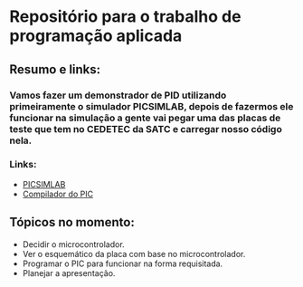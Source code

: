 # Repositório para o trabalho de programação aplicada

## Resumo e links: 

### Vamos fazer um demonstrador de PID utilizando primeiramente o simulador PICSIMLAB, depois de fazermos ele funcionar na simulação a gente vai pegar uma das placas de teste que tem no CEDETEC da SATC e carregar nosso código nela.

### Links:
+ [PICSIMLAB](https://blog.eletrogate.com/introducao-ao-simulador-picsimlab/)
+ [Compilador do PIC](https://www.youtube.com/watch?v=YrdeeNvYYBU)

## Tópicos no momento:
+ Decidir o microcontrolador.
+ Ver o esquemático da placa com base no microcontrolador.
+ Programar o PIC para funcionar na forma requisitada.
+ Planejar a apresentação.

